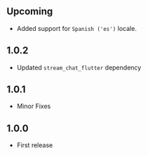 ## Upcoming

* Added support for `Spanish ('es')` locale.

## 1.0.2

* Updated `stream_chat_flutter` dependency

## 1.0.1

* Minor Fixes

## 1.0.0

* First release
